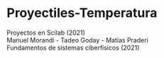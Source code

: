 # Proyectiles-Temperatura
Proyectos en Scilab (2021)
<br>
Manuel Morandi - Tadeo Goday - Matías Praderi
<br>
Fundamentos de sistemas ciberfísicos (2021)
